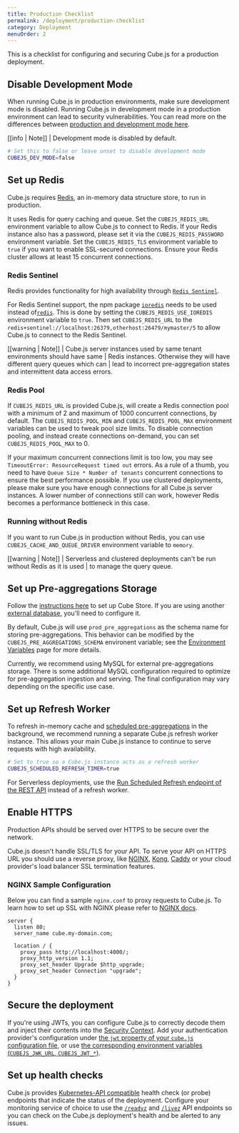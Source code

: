 ```yaml
---
title: Production Checklist
permalink: /deployment/production-checklist
category: Deployment
menuOrder: 2
---
```


This is a checklist for configuring and securing Cube.js for a production
deployment.

## Disable Development Mode

When running Cube.js in production environments, make sure development mode is
disabled. Running Cube.js in development mode in a production environment can
lead to security vulnerabilities. You can read more on the differences between
[production and development mode here][link-cubejs-dev-vs-prod].

[link-cubejs-dev-vs-prod]: /configuration/overview#development-mode

<!-- prettier-ignore-start -->
[[info | Note]]
| Development mode is disabled by default.
<!-- prettier-ignore-end -->

```bash
# Set this to false or leave unset to disable development mode
CUBEJS_DEV_MODE=false
```

## Set up Redis

Cube.js requires [Redis](https://redis.io/), an in-memory data structure store,
to run in production.

It uses Redis for query caching and queue. Set the `CUBEJS_REDIS_URL`
environment variable to allow Cube.js to connect to Redis. If your Redis
instance also has a password, please set it via the `CUBEJS_REDIS_PASSWORD`
environment variable. Set the `CUBEJS_REDIS_TLS` environment variable to `true`
if you want to enable SSL-secured connections. Ensure your Redis cluster allows
at least 15 concurrent connections.

### Redis Sentinel

Redis provides functionality for high availability through
[`Redis Sentinel`][redis-sentinel].

For Redis Sentinel support, the npm package [`ioredis`][gh-ioredis] needs to be
used instead of[`redis`][gh-node-redis]. This is done by setting the
`CUBEJS_REDIS_USE_IOREDIS` environment variable to `true`. Then set
`CUBEJS_REDIS_URL` to the
`redis+sentinel://localhost:26379,otherhost:26479/mymaster/5` to allow Cube.js
to connect to the Redis Sentinel.

[redis-sentinel]: https://redis.io/topics/sentinel
[gh-ioredis]: https://github.com/luin/ioredis
[gh-node-redis]: https://github.com/NodeRedis/node-redis

<!-- prettier-ignore-start -->
[[warning | Note]]
| Cube.js server instances used by same tenant environments should have same
| Redis instances. Otherwise they will have different query queues which can
| lead to incorrect pre-aggregation states and intermittent data access errors.
<!-- prettier-ignore-end -->

### Redis Pool

If `CUBEJS_REDIS_URL` is provided Cube.js, will create a Redis connection pool
with a minimum of 2 and maximum of 1000 concurrent connections, by default. The
`CUBEJS_REDIS_POOL_MIN` and `CUBEJS_REDIS_POOL_MAX` environment variables can be
used to tweak pool size limits. To disable connection pooling, and instead
create connections on-demand, you can set `CUBEJS_REDIS_POOL_MAX` to 0.

If your maximum concurrent connections limit is too low, you may see
`TimeoutError: ResourceRequest timed out` errors. As a rule of a thumb, you need
to have `Queue Size * Number of tenants` concurrent connections to ensure the
best performance possible. If you use clustered deployments, please make sure
you have enough connections for all Cube.js server instances. A lower number of
connections still can work, however Redis becomes a performance bottleneck in
this case.

### Running without Redis

If you want to run Cube.js in production without Redis, you can use
`CUBEJS_CACHE_AND_QUEUE_DRIVER` environment variable to `memory`.

<!-- prettier-ignore-start -->
[[warning | Note]]
| Serverless and clustered deployments can't be run without Redis as it is used
| to manage the query queue.
<!-- prettier-ignore-end -->

## Set up Pre-aggregations Storage

Follow the [instructions here][ref-caching-cubestore] to set up Cube Store. If
you are using another [external database][ref-pre-aggregations], you'll need to
configure it.

[ref-caching-cubestore]:
  /caching/using-pre-aggregations#running-cube-store-in-production
[ref-pre-aggregations]: /pre-aggregations#external-pre-aggregations

By default, Cube.js will use `prod_pre_aggregations` as the schema name for
storing pre-aggregations. This behavior can be modified by the
`CUBEJS_PRE_AGGREGATIONS_SCHEMA` environent variable; see the [Environment
Variables][ref-env-vars-general] page for more details.

[ref-env-vars-general]: /reference/environment-variables#general

Currently, we recommend using MySQL for external pre-aggregations storage. There
is some additional MySQL configuration required to optimize for pre-aggregation
ingestion and serving. The final configuration may vary depending on the
specific use case.

## Set up Refresh Worker

To refresh in-memory cache and [scheduled
pre-aggregations][link-scheduled-refresh] in the background, we recommend
running a separate Cube.js refresh worker instance. This allows your main
Cube.js instance to continue to serve requests with high availability.

[link-scheduled-refresh]: /pre-aggregations#scheduled-refresh

```bash
# Set to true so a Cube.js instance acts as a refresh worker
CUBEJS_SCHEDULED_REFRESH_TIMER=true
```

For Serverless deployments, use the [Run Scheduled Refresh endpoint of the REST
API][ref-api-scheduled-refresh] instead of a refresh worker.

[ref-api-scheduled-refresh]: /rest-api#api-reference-v-1-run-scheduled-refresh

## Enable HTTPS

Production APIs should be served over HTTPS to be secure over the network.

Cube.js doesn't handle SSL/TLS for your API. To serve your API on HTTPS URL you
should use a reverse proxy, like [NGINX][link-nginx], [Kong][link-kong],
[Caddy][link-caddy] or your cloud provider's load balancer SSL termination
features.

[link-nginx]: https://www.nginx.com/
[link-kong]: https://konghq.com/kong/
[link-caddy]: https://caddyserver.com/

### NGINX Sample Configuration

Below you can find a sample `nginx.conf` to proxy requests to Cube.js. To learn
how to set up SSL with NGINX please refer to [NGINX docs][link-nginx-docs].

[link-nginx-docs]: https://nginx.org/en/docs/http/configuring_https_servers.html

```nginx
server {
  listen 80;
  server_name cube.my-domain.com;

  location / {
    proxy_pass http://localhost:4000/;
    proxy_http_version 1.1;
    proxy_set_header Upgrade $http_upgrade;
    proxy_set_header Connection "upgrade";
  }
}
```

## Secure the deployment

If you're using JWTs, you can configure Cube.js to correctly decode them and
inject their contents into the [Security Context][ref-sec-ctx]. Add your
authentication provider's configuration under [the `jwt` property of your
`cube.js` configuration file][ref-config-jwt], or use [the corresponding
environment variables (`CUBEJS_JWK_URL`,
`CUBEJS_JWT_*`)][ref-config-env-vars-general].

[ref-sec-ctx]: /security/context
[ref-config-jwt]: /config#options-reference-jwt

## Set up health checks

Cube.js provides [Kubernetes-API compatible][link-k8s-healthcheck-api] health
check (or probe) endpoints that indicate the status of the deployment. Configure
your monitoring service of choice to use the [`/readyz`][ref-api-readyz] and
[`/livez`][ref-api-livez] API endpoints so you can check on the Cube.js
deployment's health and be alerted to any issues.

[ref-config-env-vars-general]: /reference/environment-variables#general
[link-k8s-healthcheck-api]:
  https://kubernetes.io/docs/reference/using-api/health-checks/
[ref-api-readyz]: /rest-api#api-reference-readyz
[ref-api-livez]: /rest-api#api-reference-livez
